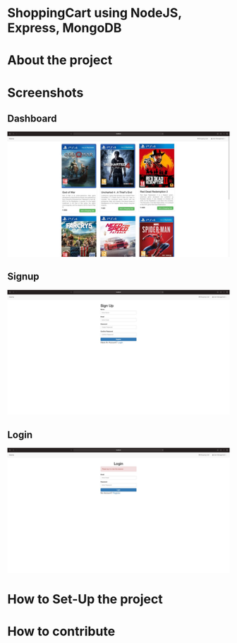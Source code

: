# ShoppingCart using NodeJS, Express, MongoDB

# About the project

# Screenshots
## Dashboard
![Dashboard](./public/dashboard.jpg)
## Signup
![Signup](./public/signup.jpg)
## Login
![Login](./public/login.jpg)

# How to Set-Up the project

# How to contribute
